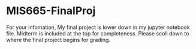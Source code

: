 # MIS665-FinalProj
For your infomation,
My final project is lower down in my jupyter notebook file. Midterm is included at the top for completeness. Please scoll down to where the final project begins for grading.
